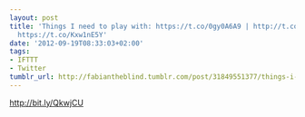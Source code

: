 ```yaml
---
layout: post
title: 'Things I need to play with: https://t.co/0gy0A6A9 | http://t.co/gcJlol4f |
  https://t.co/Kxw1nE5Y'
date: '2012-09-19T08:33:03+02:00'
tags:
- IFTTT
- Twitter
tumblr_url: http://fabiantheblind.tumblr.com/post/31849551377/things-i-need-to-play-with-https-t-co-0gy0a6a9
---
```

http://bit.ly/QkwjCU
